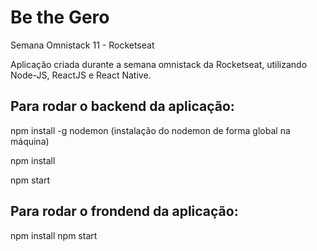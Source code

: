 # Be the Gero
Semana Omnistack 11 - Rocketseat

Aplicação criada durante a semana omnistack da Rocketseat, utilizando Node-JS, ReactJS e React Native.

## Para rodar o backend da aplicação:

  npm install -g nodemon (instalação do nodemon de forma global na máquina)
  
  npm install
  
  npm start

## Para rodar o frondend da aplicação:
  npm install
  npm start


